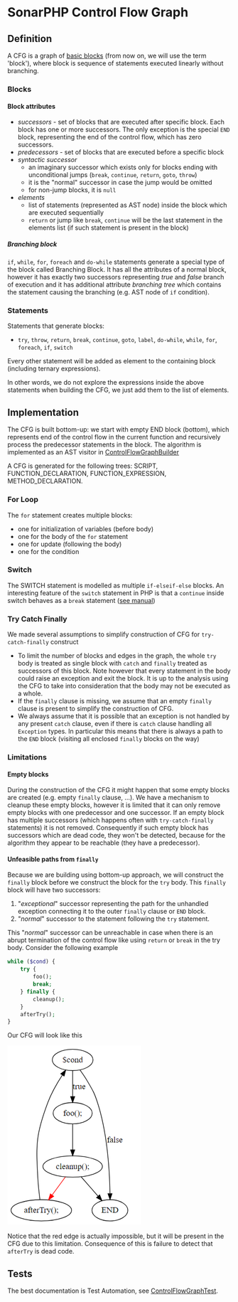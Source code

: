 

# SonarPHP Control Flow Graph

## Definition

A CFG is a graph of [basic blocks](https://en.wikipedia.org/wiki/Basic_block) (from now on, we will use the term 'block'), where block is sequence of statements executed linearly without branching.

### Blocks

#### Block attributes

* *successors* - set of blocks that are executed after specific block. Each block has one or more successors. The only exception is the special `END` block, representing the end of the control flow, which has zero successors.
* *predecessors* - set of blocks that are executed before a specific block
* *syntactic successor*
  - an imaginary successor which exists only for blocks ending with unconditional jumps (`break`, `continue`, `return`, `goto`, `throw`)
  - it is the "normal" successor in case the jump would be omitted
  - for non-jump blocks, it is `null`
* *elements*
  - list of statements (represented as AST node) inside the block which are executed sequentially
  - `return` or jump like `break`, `continue` will be the last statement in the elements list  (if such statement is present in the block)

##### Branching block

`if`, `while`, `for`,  `foreach`  and `do-while` statements generate a special type of the block called Branching Block. It has all the attributes of a normal block, however it has exactly two successors representing *true* and *false* branch of execution and it has additional attribute *branching tree* which contains the statement causing the branching (e.g. AST node of `if` condition).

### Statements

Statements that generate blocks:

* `try`,  `throw`,  `return`, `break`,  `continue`,  `goto`,  `label`, `do-while`, `while`, `for`,  `foreach`, `if`, `switch`

Every other statement will be added as element to the containing block (including ternary expressions).

In other words, we do not explore the expressions inside the above statements when building the CFG, we just add them to the list of elements.

## Implementation

The CFG is built bottom-up: we start with empty END block (bottom), which represents end of the control flow in the current function and recursively process the predecessor statements in the block. The algorithm is implemented as an AST visitor in [ControlFlowGraphBuilder](../php-frontend/src/main/java/org/sonar/php/cfg/ControlFlowGraphBuilder.java)

A CFG is generated for the following trees: SCRIPT, FUNCTION_DECLARATION, FUNCTION_EXPRESSION, METHOD_DECLARATION.

### For Loop
The `for` statement creates multiple blocks:

- one for initialization of variables (before body)
- one for the body of the `for` statement
- one for update (following the body)
- one for the condition

### Switch

The SWITCH statement is modelled as multiple `if-elseif-else` blocks. An interesting feature of the `switch` statement in PHP is that a `continue` inside switch behaves as a `break` statement ([see manual](http://php.net/manual/en/control-structures.continue.php))

### Try Catch Finally

We made several assumptions to simplify construction of CFG for `try-catch-finally` construct

* To limit the number of blocks and edges in the graph, the whole `try` body is treated as single block with `catch` and `finally` treated as successors of this block. Note however that every statement in the body could raise an exception and exit the block. It is up to the analysis using the CFG to take into consideration that the body may not be executed as a whole.
* If the `finally` clause is missing, we assume that an empty `finally` clause is present to simplify the construction of CFG. 
* We always assume that it is possible that an exception is not handled by any present `catch` clause, even if there is `catch` clause handling all `Exception` types. In particular this means that there is always a path to the `END` block (visiting all enclosed `finally` blocks on the way)

### Limitations

#### Empty blocks

During the construction of the CFG it might happen that some empty blocks are created (e.g. empty `finally` clause, ...). We have a mechanism to cleanup these empty blocks, however it is limited that it can only remove empty blocks with one predecessor and one successor. If an empty block has multiple successors (which happens often with `try-catch-finally` statements) it is not removed. Consequently if such empty block has successors which are dead code, they won't be detected, because for the algorithm they appear to be reachable (they have a predecessor).

#### Unfeasible paths from `finally`

Because we are building using bottom-up approach, we will construct the `finally` block before we construct the block for the `try` body. This `finally` block will have two successors:

1. "*exceptional*" successor representing the path for the unhandled exception connecting it to the outer `finally` clause or  `END` block.
2.  "*normal*" successor to the statement following the `try` statement.

This "*normal*" successor can be unreachable in case when there is an abrupt termination of the control flow like using `return` or `break` in the try body. Consider the following example

```php
while ($cond) {
    try {
        foo();
        break;
    } finally {
        cleanup();
    }
    afterTry();
}
```



Our CFG will look like this



![](infeasible-finally-path.png)

Notice that the red edge is actually impossible, but it will be present in the CFG due to this limitation. Consequence of this is failure to detect that `afterTry` is dead code.

## Tests

The best documentation is Test Automation, see [ControlFlowGraphTest](../php-frontend/src/test/java/org/sonar/php/cfg/ControlFlowGraphTest.java).
